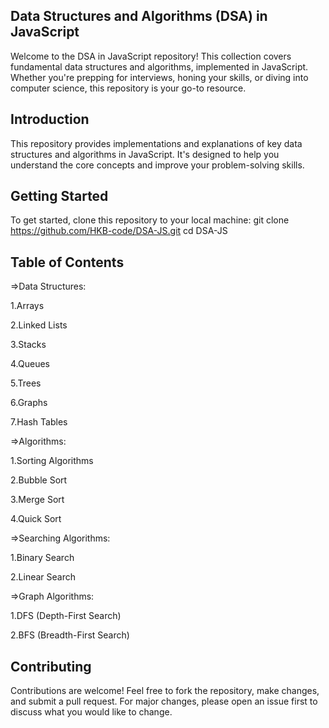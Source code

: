## Data Structures and Algorithms (DSA) in JavaScript

Welcome to the DSA in JavaScript repository! This collection covers fundamental data structures and algorithms, implemented in JavaScript. Whether you're prepping for interviews, honing your skills, or diving into computer science, this repository is your go-to resource.

## Introduction

This repository provides implementations and explanations of key data structures and algorithms in JavaScript. It's designed to help you understand the core concepts and improve your problem-solving skills.

## Getting Started

To get started, clone this repository to your local machine:
git clone https://github.com/HKB-code/DSA-JS.git
cd DSA-JS

## Table of Contents

=>Data Structures:

1.Arrays

2.Linked Lists

3.Stacks

4.Queues

5.Trees

6.Graphs

7.Hash Tables

=>Algorithms:

1.Sorting Algorithms

2.Bubble Sort

3.Merge Sort

4.Quick Sort

=>Searching Algorithms:

1.Binary Search

2.Linear Search

=>Graph Algorithms:

1.DFS (Depth-First Search)

2.BFS (Breadth-First Search)

## Contributing

Contributions are welcome! Feel free to fork the repository, make changes, and submit a pull request. For major changes, please open an issue first to discuss what you would like to change.
